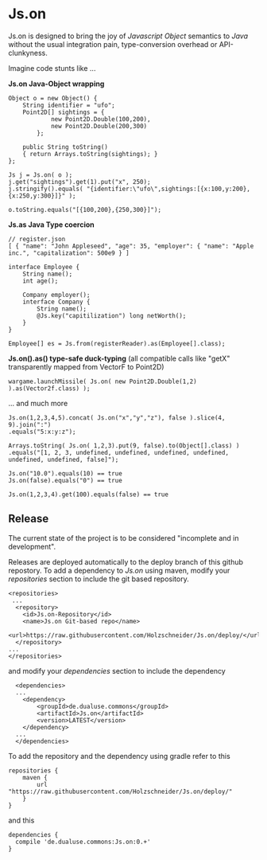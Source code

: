 # Js.on
Js.on is designed to bring the joy of *Javascript Object* semantics to *Java* without the usual integration pain, type-conversion overhead or API-clunkyness.

Imagine code stunts like ...


**Js.on Java-Object wrapping**
	
	Object o = new Object() {
		String identifier = "ufo";
		Point2D[] sightings = {
				new Point2D.Double(100,200),
				new Point2D.Double(200,300)
			};
			
		public String toString() 
		{ return Arrays.toString(sightings); }
	};
	
	Js j = Js.on( o );
	j.get("sightings").get(1).put("x", 250);
	j.stringify().equals( "{identifier:\"ufo\",sightings:[{x:100,y:200},{x:250,y:300}]}" );
	
	o.toString.equals("[{100,200},{250,300}]");


**Js.as Java Type coercion**

	// register.json
	[ { "name": "John Appleseed", "age": 35, "employer": { "name": "Apple inc.", "capitalization": 500e9 } ]
	
	interface Employee {
		String name();
		int age();
		
		Company employer();
		interface Company {
			String name();
			@Js.key("capitilization") long netWorth();
		}
	}
	
	Employee[] es = Js.from(registerReader).as(Employee[].class);


**Js.on().as() type-safe duck-typing** (all compatible calls like "getX" transparently mapped from VectorF to Point2D) 

	wargame.launchMissile( Js.on( new Point2D.Double(1,2) ).as(Vector2f.class) );

... and much more

	Js.on(1,2,3,4,5).concat( Js.on("x","y","z"), false ).slice(4, 9).join(":")
	.equals("5:x:y:z");
	
	Arrays.toString( Js.on( 1,2,3).put(9, false).to(Object[].class) )
	.equals("[1, 2, 3, undefined, undefined, undefined, undefined, undefined, undefined, false]");
	
	Js.on("10.0").equals(10) == true
	Js.on(false).equals("0") == true
	
	Js.on(1,2,3,4).get(100).equals(false) == true
	

Release
-------

The current state of the project is to be considered "incomplete and in development".

Releases are deployed automatically to the deploy branch of this github repostory. 
To add a dependency to *Js.on* using maven, modify your *repositories* section to include the git based repository.

	<repositories>
	 ...
	  <repository>
	    <id>Js.on-Repository</id>
	    <name>Js.on Git-based repo</name>
	    <url>https://raw.githubusercontent.com/Holzschneider/Js.on/deploy/</url>
	  </repository>
	...
	</repositories>
	
and modify your *dependencies* section to include the dependency
 
	  <dependencies>
	  ...
	  	<dependency>
	  		<groupId>de.dualuse.commons</groupId>
	  		<artifactId>Js.on</artifactId>
	  		<version>LATEST</version>
	  	</dependency>
	  ...
	  </dependencies>



To add the repository and the dependency using gradle refer to this

	repositories {
	    maven {
	        url "https://raw.githubusercontent.com/Holzschneider/Js.on/deploy/"
	    }
	}

and this

	dependencies {
	  compile 'de.dualuse.commons:Js.on:0.+'
	}

